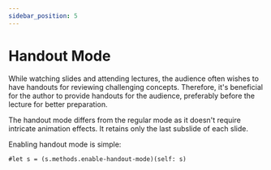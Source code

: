 ```yaml
---
sidebar_position: 5
---
```


# Handout Mode

While watching slides and attending lectures, the audience often wishes to have handouts for reviewing challenging concepts. Therefore, it's beneficial for the author to provide handouts for the audience, preferably before the lecture for better preparation.

The handout mode differs from the regular mode as it doesn't require intricate animation effects. It retains only the last subslide of each slide.

Enabling handout mode is simple:

```typst
#let s = (s.methods.enable-handout-mode)(self: s)
```
